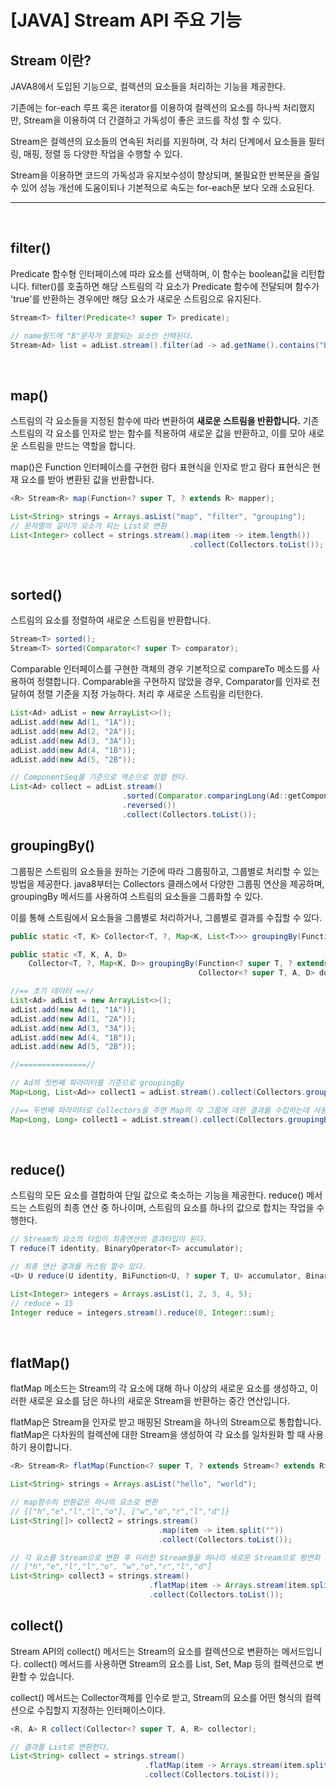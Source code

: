 # __[JAVA] Stream API 주요 기능__


## __Stream 이란?__
<p>
JAVA8에서 도입된 기능으로, 컬렉션의 요소들을 처리하는 기능을 제공한다. 

기존에는 for-each 루프 혹은 iterator를 이용하여 컬렉션의 요소를 하나씩 처리했지만, Stream을 이용하여 더 간결하고 가독성이 좋은 코드를 작성 할 수 있다. 

Stream은 컬렉션의 요소들의 연속된 처리를 지원하며, 각 처리 단계에서 요소들을 필터링, 매핑, 정렬 등 다양한 작업을 수행할 수 있다. 

Stream을 이용하면 코드의 가독성과 유지보수성이 향상되며, 불필요한 반복문을 줄일 수 있어 성능 개선에 도움이되나 기본적으로 속도는 for-each문 보다 오래 소요된다.
</p>

---
<br/>

## filter()
Predicate 함수형 인터페이스에 따라 요소를 선택하며, 이 함수는 boolean값을 리턴합니다.
filter()를 호출하면 해당 스트림의 각 요소가 Predicate 함수에 전달되며 함수가
'true'를 반환하는 경우에만 해당 요소가 새로운 스트림으로 유지된다. 

```java
Stream<T> filter(Predicate<? super T> predicate);
``` 

```java
// name필드에 "B"문자가 포함되는 요소만 선택된다. 
Stream<Ad> list = adList.stream().filter(ad -> ad.getName().contains("B"));
```

<br/>

## map()
스트림의 각 요소들을 지정된 함수에 따라 변환하여 __새로운 스트림을 반환합니다.__ 
기존 스트림의 각 요소를 인자로 받는 함수를 적용하여 새로운 값을 반환하고, 이를 모아 새로운 스트림을 만드는 역할을 합니다. 

map()은 Function 인터페이스를 구현한 람다 표현식을 인자로 받고 람다 표현식은 현재 요소를 받아 변환된 값을 반환합니다.
```java
<R> Stream<R> map(Function<? super T, ? extends R> mapper);
```
```java
List<String> strings = Arrays.asList("map", "filter", "grouping");
// 문자열의 길이가 요소가 되는 List로 변환
List<Integer> collect = strings.stream().map(item -> item.length())
                                        .collect(Collectors.toList());
```

<br/>

## sorted()
스트림의 요소를 정렬하여 새로운 스트림을 반환합니다. 
```java
Stream<T> sorted();
Stream<T> sorted(Comparator<? super T> comparator);
```
Comparable 인터페이스를 구현한 객체의 경우 기본적으로 compareTo 메소드를 
사용하여 정렬합니다. 
Comparable을 구현하지 않았을 경우, Comparator를 인자로 전달하여 정렬 기준을 지정 가능하다. 
처리 후 새로운 스트림을 리턴한다. 
```java
List<Ad> adList = new ArrayList<>();
adList.add(new Ad(1, "1A"));
adList.add(new Ad(2, "2A"));
adList.add(new Ad(3, "3A"));
adList.add(new Ad(4, "1B"));
adList.add(new Ad(5, "2B"));

// ComponentSeq를 기준으로 역순으로 정렬 한다.
List<Ad> collect = adList.stream()
                         .sorted(Comparator.comparingLong(Ad::getComponentSeq)
                         .reversed())
                         .collect(Collectors.toList());
```

## groupingBy()
그룹핑은 스트림의 요소들을 원하는 기준에 따라 그룹핑하고, 그룹별로 처리할 수 있는 방법을 제공한다. java8부터는 Collectors 클래스에서 다양한 그룹핑 연산을 제공하며, groupingBy 메서드를 사용하여 스트림의 요소들을 그룹화할 수 있다. 

이를 통해 스트림에서 요소들을 그룹별로 처리하거나, 그룹별로 결과를 수집할 수 있다. 
```java
public static <T, K> Collector<T, ?, Map<K, List<T>>> groupingBy(Function<? super T, ? extends K> classifier)

public static <T, K, A, D>
    Collector<T, ?, Map<K, D>> groupingBy(Function<? super T, ? extends K> classifier,
                                          Collector<? super T, A, D> downstream)
```

```java
//== 초기 데이터 ==//
List<Ad> adList = new ArrayList<>();
adList.add(new Ad(1, "1A"));
adList.add(new Ad(1, "2A"));
adList.add(new Ad(3, "3A"));
adList.add(new Ad(4, "1B"));
adList.add(new Ad(5, "2B"));

//===============//

// Ad의 첫번째 파라미터를 기준으로 groupingBy
Map<Long, List<Ad>> collect1 = adList.stream().collect(Collectors.groupingBy(ad -> ad.getComponentSeq()));

//== 두번째 파라미터로 Collectors을 주면 Map의 각 그룹에 대한 결과를 수집하는데 사용
Map<Long, Long> collect1 = adList.stream().collect(Collectors.groupingBy(ad -> ad.getComponentSeq(), Collectors.counting()));
```

<br/>

## reduce()
스트림의 모든 요소를 결합하여 단일 값으로 축소하는 기능을 제공한다. 
reduce() 메서드는 스트림의 최종 연산 중 하나이며, 스트림의 요소를 하나의 값으로 합치는 작업을 수행한다. 
```java
// Stream의 요소의 타입이 최종연산의 결과타입이 된다. 
T reduce(T identity, BinaryOperator<T> accumulator);

// 최종 연산 결과를 커스텀 할수 있다.
<U> U reduce(U identity, BiFunction<U, ? super T, U> accumulator, BinaryOperator<U> combiner);
```
```java
List<Integer> integers = Arrays.asList(1, 2, 3, 4, 5);
// reduce = 15
Integer reduce = integers.stream().reduce(0, Integer::sum);
```

<br/>

## flatMap()
flatMap 메소드는 Stream의 각 요소에 대해 하나 이상의 새로운 요소를 생성하고, 이러한 새로운 요소를 담은 하나의 새로운 Stream을 반환하는 중간 연산입니다.

flatMap은 Stream을 인자로 받고 매핑된 Stream을 하나의 Stream으로 통합합니다. flatMap은 다차원의 컬렉션에 대한 Stream을 생성하여 각 요소를 일차원화 할 때 사용하기 용이합니다. 

```java
<R> Stream<R> flatMap(Function<? super T, ? extends Stream<? extends R>> mapper);
```
```java
List<String> strings = Arrays.asList("hello", "world");

// map함수의 반환값은 하나의 요소로 변환
// {["h","e","l","l","o"], ["w","o","r","l","d"]}
List<String[]> collect2 = strings.stream()
                                 .map(item -> item.split(""))
                                 .collect(Collectors.toList());

// 각 요소를 Stream으로 변환 후 이러한 Stream들을 하나의 새로운 Stream으로 평면화
// ["h","e","l","l","o", "w","o","r","l","d"]
List<String> collect3 = strings.stream()
                               .flatMap(item -> Arrays.stream(item.split("")))
                               .collect(Collectors.toList());
```

## collect()
Stream API의 collect() 메서드는 Stream의 요소를 컬렉션으로 변환하는 메서드입니다. collect() 메서드를 사용하면 Stream의 요소를 List, Set, Map 등의 컬렉션으로 변환할 수 있습니다.

collect() 메서드는 Collector객체를 인수로 받고, Stream의 요소를 
어떤 형식의 컬렉션으로 수집할지 지정하는 인터페이스이다. 

```java
<R, A> R collect(Collector<? super T, A, R> collector);
```
```java
// 결과를 List로 변환한다.
List<String> collect = strings.stream()
                              .flatMap(item -> Arrays.stream(item.split("")))
                              .collect(Collectors.toList());
```


